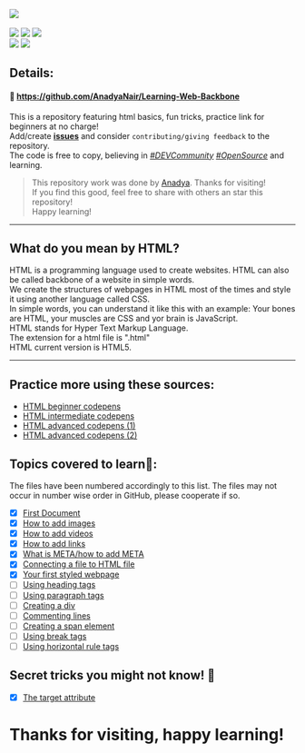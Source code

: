 <img src="https://img.shields.io/badge/HTML-5-orange?style=for-the-badge"></img>
<br> <br>
<img src="https://img.shields.io/github/forks/AnadyaNair/Learning-Web-Backbone?style=social"></img>
<img src="https://img.shields.io/github/stars/AnadyaNair/Learning-Web-Backbone?style=social"></img>
<img src="https://img.shields.io/github/watchers/AnadyaNair/Learning-Web-Backbone?style=social"></img>
<br>
<img src="https://img.shields.io/github/all-contributors/AnadyaNair/Learning-Web-Backbone?style=flat-square"></img>
<img src="https://img.shields.io/github/last-commit/AnadyaNair/Learning-Web-Backbone?style=flat-square"></img>

## Details:
#### 🔗 https://github.com/AnadyaNair/Learning-Web-Backbone
This is a repository featuring html basics, fun tricks, practice link for beginners at no charge! <br>
Add/create **[issues](https://github.com/AnadyaNair/Learning-Web-Backbone/issues)** and consider ``contributing/giving feedback`` to the repository. <br>
The code is free to copy, believing in *[#DEVCommunity](https://twitter.com/search?q=%23DEVCommunity&src=typeahead_click) [#OpenSource](https://twitter.com/search?q=%23OpenSource&src=typeahead_click)* and learning.

> This repository work was done by [Anadya](https://github.com/AnadyaNair). Thanks for visiting! <br>
> If you find this good, feel free to share with others an star this repository! <br>
> Happy learning!

<hr>

## What do you mean by HTML?
HTML is a programming language used to create websites. HTML can also be called backbone of a website in simple words. <br>
We create the structures of webpages in HTML most of the times and style it using another language called CSS. <br>
In simple words, you can understand it like this with an example: Your bones are HTML, your muscles are CSS and yor brain is JavaScript. <br>
HTML stands for Hyper Text Markup Language. <br>
The extension for a html file is ".html" <br>
HTML current version is HTML5.
<hr>


## Practice more using these sources:
- [HTML beginner codepens](https://codepen.io/search/pens?q=html+beginner)
- [HTML intermediate codepens](https://codepen.io/search/pens?q=html+intermediate)
- [HTML advanced codepens (1)](https://codepen.io/search/pens?q=html+advanced)
- [HTML advanced codepens (2)](https://codepen.io/search/pens?q=html+projects)

## Topics covered to learn🌟:
The files have been numbered accordingly to this list. The files may not occur in number wise order in GitHub, please cooperate if so.
- [x] [First Document](https://github.com/AnadyaNair/Learning-Web-Backbone/blob/main/HTMLFirstSteps.html)
- [x] [How to add images](https://github.com/AnadyaNair/Learning-Web-Backbone/blob/main/HowToAddImages.html)
- [x] [How to add videos](https://github.com/AnadyaNair/Learning-Web-Backbone/blob/main/How_To_Add_Videos.html)
- [x] [How to add links](https://github.com/AnadyaNair/Learning-Web-Backbone/blob/main/How_To_Add_Links.html)
- [x] [What is META/how to add META](https://github.com/AnadyaNair/Learning-Web-Backbone/blob/main/Learning_about_META.html)
- [x] [Connecting a file to HTML file](https://github.com/AnadyaNair/Learning-Web-Backbone/blob/main/Connecting_another_file_to_your_root_file.html)
- [x] [Your first styled webpage](https://github.com/AnadyaNair/Learning-Web-Backbone/blob/main/A_styled_webpage.html)
- [ ] [Using heading tags]()
- [ ] [Using paragraph tags]()
- [ ] [Creating a div]()
- [ ] [Commenting lines]()
- [ ] [Creating a span element]()
- [ ] [Using break tags]()
- [ ] [Using horizontal rule tags]()

## Secret tricks you might not know! 🤫
- [x] [The target attribute](https://github.com/AnadyaNair/Learning-Web-Backbone/blob/main/target_underscore_blank.html)

# Thanks for visiting, happy learning!
